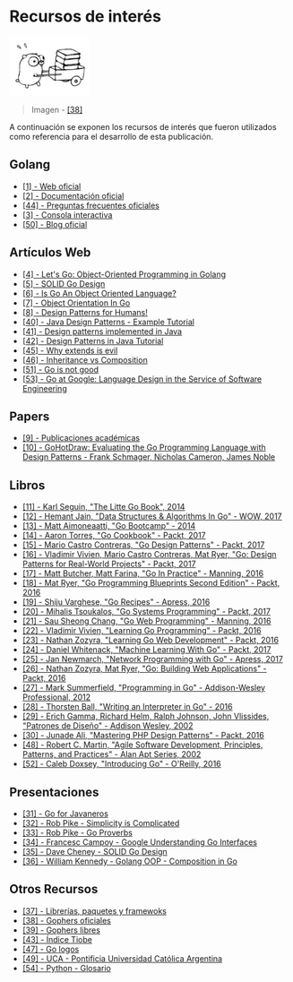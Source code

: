 # Recursos de interés

![](.gitbook/assets/ref.png)

> Imagen - [\[38\]](recursos.md)

A continuación se exponen los recursos de interés que fueron utilizados como referencia para el desarrollo de esta publicación.

## Golang

* [\[1\] - Web oficial](https://golang.org/)
* [\[2\] - Documentación oficial](https://golang.org/doc/)
* [\[44\] - Preguntas frecuentes oficiales](https://golang.org/doc/faq)
* [\[3\] - Consola interactiva](https://play.golang.org/)
* [\[50\] - Blog oficial](https://blog.golang.org)

## Artículos Web

* [\[4\] - Let's Go: Object-Oriented Programming in Golang](https://code.tutsplus.com/tutorials/lets-go-object-oriented-programming-in-golang--cms-26540)
* [\[5\] - SOLID Go Design](https://dave.cheney.net/2016/08/20/solid-go-design)
* [\[6\] - Is Go An Object Oriented Language?](http://spf13.com/post/is-go-object-oriented/)
* [\[7\] - Object Orientation In Go](https://katcipis.github.io/blog/object-orientation-go/)
* [\[8\] - Design Patterns for Humans!](https://github.com/kamranahmedse/design-patterns-for-humans)
* [\[40\] - Java Design Patterns - Example Tutorial](https://www.journaldev.com/1827/java-design-patterns-example-tutorial)
* [\[41\] - Design patterns implemented in Java](http://java-design-patterns.com/)
* [\[42\] - Design Patterns in Java Tutorial](https://www.tutorialspoint.com/design_pattern/)
* [\[45\] - Why extends is evil](https://www.javaworld.com/article/2073649/core-java/why-extends-is-evil.html)
* [\[46\] - Inheritance vs Composition](https://www.techjini.com/blog/inheritance-vs-composition/)
* [\[51\] - Go is not good](https://github.com/ksimka/go-is-not-good)
* [\[53\] - Go at Google: Language Design in the Service of Software Engineering](https://talks.golang.org/2012/splash.article)

## Papers

* [\[9\] - Publicaciones académicas](https://github.com/golang/go/wiki/ResearchPapers)
* [\[10\] - GoHotDraw: Evaluating the Go Programming Language with Design Patterns - Frank Schmager, Nicholas Cameron, James Noble](http://citeseerx.ist.psu.edu/viewdoc/download?doi=10.1.1.188.5524&rep=rep1&type=pdf)

## Libros

* [\[11\] - Karl Seguin, "The Litte Go Book", 2014](https://github.com/karlseguin/the-little-go-book)
* [\[12\] - Hemant Jain, "Data Structures & Algorithms In Go" - WOW, 2017](https://www.amazon.com/Data-Structures-Algorithms-Hemant-Jain-ebook/dp/B075TBM9KS)
* [\[13\] - Matt Aimoneaatti, "Go Bootcamp" - 2014 ](http://www.golangbootcamp.com/)
* [\[14\] - Aaron Torres, "Go Cookbook" - Packt, 2017](https://www.packtpub.com/application-development/go-cookbook)
* [\[15\] - Mario Castro Contreras, "Go Design Patterns" - Packt, 2017](https://www.packtpub.com/application-development/go-design-patterns)
* [\[16\] - Vladimir Vivien, Mario Castro Contreras, Mat Ryer, "Go: Design Patterns for Real-World Projects" - Packt, 2017](https://www.packtpub.com/application-development/go-design-patterns-real-world-projects)
* [\[17\] - Matt Butcher, Matt Farina, "Go In Practice" - Manning, 2016](https://www.manning.com/books/go-in-practice)
* [\[18\] - Mat Ryer, "Go Programming Blueprints Second Edition" - Packt, 2016](https://www.packtpub.com/application-development/go-programming-blueprints-second-edition)
* [\[19\] - Shiju Varghese, "Go Recipes" - Apress, 2016](https://www.apress.com/br/book/9781484211892)
* [\[20\] - Mihalis Tsoukalos, "Go Systems Programming" - Packt, 2017](https://www.packtpub.com/networking-and-servers/go-systems-programming)
* [\[21\] - Sau Sheong Chang, "Go Web Programming" - Manning, 2016](https://www.manning.com/books/go-web-programming)
* [\[22\] - Vladimir Vivien, "Learning Go Programming" - Packt, 2016](https://www.packtpub.com/application-development/learning-go-programming)
* [\[23\] - Nathan Zozyra, "Learning Go Web Development" - Packt, 2016](https://www.packtpub.com/web-development/learning-go-web-development)
* [\[24\] - Daniel Whitenack, "Machine Learning With Go" - Packt, 2017](https://www.packtpub.com/big-data-and-business-intelligence/machine-learning-go)
* [\[25\] - Jan Newmarch, "Network Programming with Go" - Apress, 2017](https://www.apress.com/de/book/9781484226919)
* [\[26\] - Nathan Zozyra, Mat Ryer, "Go: Building Web Applications" - Packt, 2016](https://www.packtpub.com/application-development/go-building-web-applications)
* [\[27\] - Mark Summerfield, "Programming in Go" - Addison-Wesley Professional, 2012](https://www.amazon.com/Programming-Go-Creating-Applications-Developers/dp/0321774639)
* [\[28\] - Thorsten Ball, "Writing an Interpreter in Go" - 2016](https://interpreterbook.com/)
* [\[29\] - Erich Gamma, Richard Helm, Ralph Johnson, John Vlissides, "Patrones de Diseño" - Addison Wesley, 2002](https://www.amazon.es/Patrones-diseño-Erich-Gamma/dp/8478290591)
* [\[30\] - Junade Ali, "Mastering PHP Design Patterns" - Packt, 2016](https://www.packtpub.com/application-development/mastering-php-design-patterns)
* [\[48\] - Robert C. Martin, "Agile Software Development, Principles, Patterns, and Practices" - Alan Apt Series, 2002](https://www.amazon.es/Software-Development-Principles-Patterns-Practices/dp/0135974445)
* [\[52\] - Caleb Doxsey, "Introducing Go" - O'Reilly, 2016](http://shop.oreilly.com/product/0636920046516.do)

## Presentaciones

* [\[31\] - Go for Javaneros](https://talks.golang.org/2014/go4java.slide#1)
* [\[32\] - Rob Pike - Simplicity is Complicated](https://www.youtube.com/watch?v=rFejpH_tAHM)
* [\[33\] - Rob Pike - Go Proverbs](https://www.youtube.com/watch?v=PAAkCSZUG1c)
* [\[34\] - Francesc Campoy - Google Understanding Go Interfaces](https://www.youtube.com/watch?v=F4wUrj6pmSI)
* [\[35\] - Dave Cheney - SOLID Go Design](https://www.youtube.com/watch?v=zzAdEt3xZ1M)
* [\[36\] - William Kennedy - Golang OOP - Composition in Go](https://www.youtube.com/watch?v=194blNHDdd0)

## Otros Recursos

* [\[37\] - Librerías, paquetes y framewoks](https://github.com/avelino/awesome-go)
* [\[38\] - Gophers oficiales](https://golang.org/doc/gopher/)
* [\[39\] - Gophers libres](https://github.com/golang-samples/gopher-vector)
* [\[43\] - Índice Tiobe](https://www.tiobe.com/tiobe-index/)
* [\[47\] - Go logos](https://golang.org/s/logos)
* [\[49\] - UCA - Pontificia Universidad Católica Argentina](http://uca.edu.ars)
* [\[54\] - Python - Glosario](https://docs.python.org/3/glossary.html?highlight=duck#term-duck-typing)

